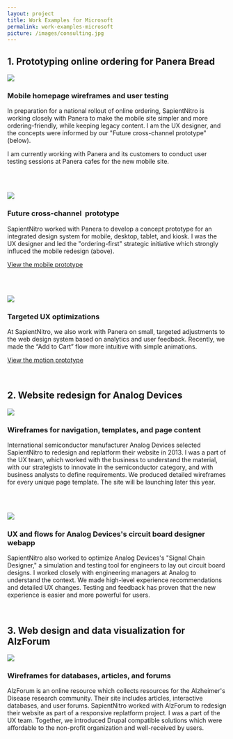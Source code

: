 ```yaml
---
layout: project
title: Work Examples for Microsoft
permalink: work-examples-microsoft
picture: /images/consulting.jpg
---
```

## 1. Prototyping online ordering for Panera Bread

<img src="/images/work-examples-panera-prototype2.png" class="circle">

### Mobile homepage wireframes and user testing

In preparation for a national rollout of online ordering, SapientNitro is working closely with Panera to make the mobile site simpler and more ordering-friendly, while keeping legacy content. I am the UX designer, and the concepts were informed by our "Future cross-channel prototype" (below).

I am currently working with Panera and its customers to conduct user testing sessions at Panera cafes for the new mobile site.

<br><br>

<img src="/images/work-examples-panera-prototype1.png" class="circle">

### Future cross-channel  prototype

SapientNitro worked with Panera to develop a concept prototype for an integrated  design system for mobile, desktop, tablet, and kiosk. I was the UX designer and led the "ordering-first" strategic initiative which strongly influced the mobile redesign (above).

<p class="center-text"><a class="cta" href="http://invis.io/KB10ZIGMZ">View the mobile prototype</a></p>

<br><br>

<img src="/images/work-examples-panera-cart.png" class="circle">

### Targeted UX optimizations

At SapientNitro, we also work with Panera on small, targeted adjustments to the web design system based on analytics and user feedback. Recently, we made the “Add to Cart” flow more intuitive with simple animations.

<p class="center-text"><a class="cta" href="https://sapient.box.com/s/dm9hzqntv3ns8z7kg28j">View the motion prototype</a></p>


<br>

## 2. Website redesign for Analog Devices


<img src="/images/work-examples-analog-product.png" class="circle">

### Wireframes for navigation, templates, and page content

International semiconductor manufacturer Analog Devices selected SapientNitro to redesign and replatform their website in 2013. I was a part of the UX team, which worked with the business to understand the material, with our strategists to innovate in the semiconductor category, and with business analysts to define requirements. We produced detailed wireframes for every unique page template. The site will be launching later this year.

<br><br>

<img src="/images/work-examples-analog-scd.png" class="circle">

### UX and flows for Analog Devices's circuit board designer webapp

SapientNitro also worked to optimize Analog Devices's "Signal Chain Designer," a simulation and testing tool for engineers to lay out circuit board designs. I worked closely with engineering managers at Analog to understand the context. We made high-level experience recommendations and detailed UX changes. Testing and feedback has proven that the new experience is easier and more powerful for users.

<br>

## 3. Web design and data visualization for AlzForum

<img src="/images/work-examples-alzforum-dataviz.png" class="circle">

### Wireframes for databases, articles, and forums

AlzForum is an online resource which collects resources for the Alzheimer's Disease research community. Their site includes articles, interactive databases, and user forums. SapientNitro worked with AlzForum to redesign their website as part of a responsive replatform project. I was a part of the UX team. Together, we introduced Drupal compatible solutions which were affordable to the non-profit organization and well-received by users.
